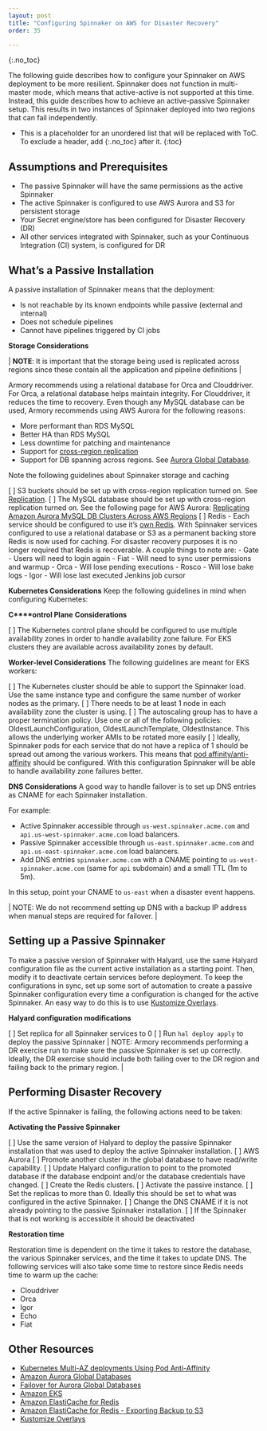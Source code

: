 ```yaml
---
layout: post
title: "Configuring Spinnaker on AWS for Disaster Recovery"
order: 35

---
```


{:.no_toc}

The following guide describes how to configure your Spinnaker on AWS deployment to be more resilient. Spinnaker does not function in multi-master mode, which means that active-active is not supported at this time. Instead, this guide describes how to achieve an active-passive Spinnaker setup. This results in two instances of Spinnaker deployed into two regions that can fail independently.

* This is a placeholder for an unordered list that will be replaced with ToC. To exclude a header, add {:.no_toc} after it.
{:toc}

## Assumptions and Prerequisites
- The passive Spinnaker will have the same permissions as the active Spinnaker
- The active Spinnaker is configured to use AWS Aurora and S3 for persistent storage
- Your Secret engine/store has been configured for Disaster Recovery (DR)
- All other services integrated with Spinnaker, such as your Continuous Integration (CI) system, is configured for DR
  
## What’s a Passive Installation

A passive installation of Spinnaker means that the deployment: 

- Is not reachable by its known endpoints while passive (external and internal)
- Does not schedule pipelines
- Cannot have pipelines triggered by CI jobs

**Storage Considerations**

| **NOTE**: It is important that the storage being used is replicated across regions since these contain all the application and pipeline definitions |

Armory recommends using a relational database for Orca and Clouddriver. For Orca, a relational database helps maintain integrity. For Clouddriver, it reduces the time to recovery. Even though any MySQL database can be used, Armory recommends using AWS Aurora for the following reasons:

- More performant than RDS MySQL
- Better HA than RDS MySQL
- Less downtime for patching and maintenance
- Support for [cross-region replication](https://docs.aws.amazon.com/AmazonRDS/latest/AuroraUserGuide/AuroraMySQL.Replication.CrossRegion.html)
- Support for DB spanning across regions. See [Aurora Global Database](https://docs.aws.amazon.com/AmazonRDS/latest/AuroraUserGuide/aurora-global-database.html). 

Note the following guidelines about Spinnaker storage and caching 

[ ] S3 buckets should be set up with cross-region replication turned on. See [Replication](https://docs.aws.amazon.com/AmazonS3/latest/dev/replication.html). 
[ ] The MySQL database should be set up with cross-region replication turned on. See the following page for AWS Aurora: [Replicating Amazon Aurora MySQL DB Clusters Across AWS Regions](https://docs.aws.amazon.com/AmazonRDS/latest/AuroraUserGuide/AuroraMySQL.Replication.CrossRegion.html)
[ ] Redis - Each service should be configured to use it’s [own Redis](https://www.spinnaker.io/setup/productionize/caching/externalize-redis/#configure-per-service-redis). With Spinnaker services configured to use a relational database or S3 as a permanent backing store Redis is now used for caching. For disaster recovery purposes it is no longer required that Redis is recoverable. A couple things to note are: 
    - Gate - Users will need to login again
    - Fiat - Will need to sync user permissions and warmup
    - Orca - Will lose pending executions
    - Rosco - Will lose bake logs
    - Igor - Will lose last executed Jenkins job cursor

**Kubernetes Considerations**
Keep the following guidelines in mind when configuring Kubernetes:

**C****ontrol Plane** **Considerations**

[ ] The Kubernetes control plane should be configured to use multiple availability zones in order to handle availability zone failure. For EKS clusters they are available across availability zones by default.
    

**Worker-level Considerations**
The following guidelines are meant for EKS workers:

[ ] The Kubernetes cluster should be able to support the Spinnaker load. Use the same instance type and configure the same number of worker nodes as the primary.
[ ] There needs to be at least 1 node in each availability zone the cluster is using.
[ ] The autoscaling group has to have a proper termination policy. Use one or all of the following policies: OldestLaunchConfiguration, OldestLaunchTemplate, OldestInstance. This allows the underlying worker AMIs to be rotated more easily
[ ] Ideally, Spinnaker pods for each service that do not have a replica of 1 should be spread out among the various workers. This means that [pod affinity/anti-affinity](https://blog.verygoodsecurity.com/posts/kubernetes-multi-az-deployments-using-pod-anti-affinity/) should be configured. With this configuration Spinnaker will be able to handle availability zone failures better. 

**DNS Considerations**
A good way to handle failover is to set up DNS entries as CNAME for each Spinnaker installation. 

For example: 

- Active Spinnaker accessible through `us-west.spinnaker.acme.com` and `api.us-west-spinnaker.acme.com` load balancers.
- Passive Spinnaker accessible through `us-east.spinnaker.acme.com` and `api.us-east-spinnaker.acme.com` load balancers.
- Add DNS entries `spinnaker.acme.com` with a CNAME pointing to `us-west-spinnaker.acme.com` (same for `api` subdomain) and a small TTL (1m to 5m). 

In this setup, point your CNAME to `us-east` when a disaster event happens.

| NOTE: We do not recommend setting up DNS with a backup IP address when manual steps are required for failover. |

## Setting up a Passive Spinnaker 

To make a passive version of Spinnaker with Halyard, use the same Halyard configuration file as the current active installation as a starting point. Then, modify it to deactivate certain services before deployment. To keep the configurations in sync, set up some sort of automation to create a passive Spinnaker configuration every time a configuration is changed for the active Spinnaker. An easy way to do this is to use [Kustomize Overlays](https://www.mirantis.com/blog/introduction-to-kustomize-part-2-overriding-values-with-overlays/).

**Halyard configuration modifications**

[ ] Set replica for all Spinnaker services to 0
[ ] Run `hal deploy apply` to deploy the passive Spinnaker
| NOTE: Armory recommends performing a DR exercise run to make sure the passive Spinnaker is set up correctly. Ideally, the DR exercise should include both failing over to the DR region and failing back to the primary region. |

## Performing Disaster Recovery

If the active Spinnaker is failing, the following actions need to be taken:

**Activating the Passive Spinnaker**


[ ] Use the same version of Halyard to deploy the passive Spinnaker installation that was used to deploy the active Spinnaker installation.
[ ] AWS Aurora
    [ ] Promote another cluster in the global database to have read/write capability. 
    [ ] Update Halyard configuration to point to the promoted database if the database endpoint and/or the database credentials have changed.
[ ] Create the Redis clusters.
[ ] Activate the passive instance.
    [ ] Set the replicas to more than 0. Ideally this should be set to what was configured in the active Spinnaker.
[ ] Change the DNS CNAME if it is not already pointing to the passive Spinnaker installation.
[ ] If the Spinnaker that is not working is accessible it should be deactivated

**Restoration time**

Restoration time is dependent on the time it takes to restore the database, the various Spinnaker services, and the time it takes to update DNS. The following services will also take some time to restore since Redis needs time to warm up the cache:

- Clouddriver
- Orca
- Igor
- Echo
- Fiat 
  
## Other Resources
- [Kubernetes Multi-AZ deployments Using Pod Anti-Affinity](https://blog.verygoodsecurity.com/posts/kubernetes-multi-az-deployments-using-pod-anti-affinity/) 
- [Amazon Aurora Global Databases](https://aws.amazon.com/rds/aurora/global-database/)
- [Failover for Aurora Global Databases](https://docs.aws.amazon.com/AmazonRDS/latest/AuroraUserGuide/aurora-global-database.html#aurora-global-database-failover)
- [Amazon EKS](https://docs.aws.amazon.com/eks/index.html)
- [Amazon ElastiCache for Redis](https://docs.aws.amazon.com/AmazonElastiCache/latest/red-ug/index.html)
- [Amazon ElastiCache for Redis - Exporting Backup to S3](https://docs.aws.amazon.com/AmazonElastiCache/latest/red-ug/backups-exporting.html)
- [Kustomize Overlays](https://www.mirantis.com/blog/introduction-to-kustomize-part-2-overriding-values-with-overlays/)

